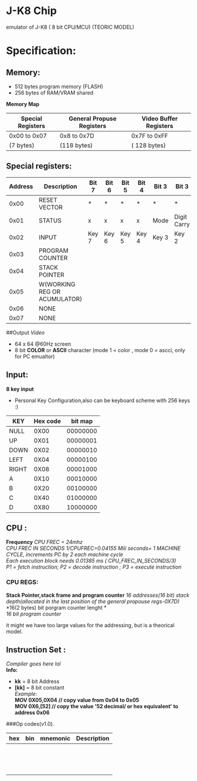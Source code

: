 # J-K8 Chip
emulator of J-K8 ( 8 bit CPU/MCU) (TEORIC MODEL)
# Specification:
## Memory:
* 512 bytes program memory (FLASH)
* 256 bytes  of RAM/VRAM shared 

**Memory Map**

 Special Registers  | General Propuse Registers| Video Buffer Registers
-------|---------|---------
0x00 to 0x07|    0x8 to 0x7D   | 0x7F to 0xFF
 (7 bytes)  |    (118 bytes)   | ( 128 bytes)
 
## Special registers:
Address| Description |Bit 7|Bit 6|Bit 5|Bit 4|Bit 3|Bit 3|Bit 2|Bit 0
-------|-------|-------|-------|-------|-------|-------|-------|-------|-------|
0x00   | RESET VECTOR|*|*|*|*|*|*|*|*
0x01   | STATUS |x|x|x|x|Mode|Digit Carry|Carry|Zero
0x02   | INPUT  |Key 7|Key 6|Key 5|Key 4|Key 3|Key 2|Key 1|key 0
0x03   | PROGRAM COUNTER | | | | | | | |  
0x04   | STACK POINTER | | | | | | | |  
0x05   | W(WORKING REG OR ACUMULATOR) | | | | | | | |  
0x06   | NONE | | | | | | | |  
0x07   | NONE | | | | | | | |  
##Output
*Video*
* 64 x 64 @60Hz screen
* 8 bit **COLOR** or **ASCII** character (mode 1 = color , mode 0 = ascci, only for PC emualtor)


## Input:
**8 key input**
* Personal Key Configuration,also can be keyboard scheme with 256 keys :)

 KEY   | Hex code|   bit map
-------|---------|---------
 NULL  |   0X00  |   00000000
 UP    |   0X01  |   00000001
 DOWN  |   0X02  |   00000010
 LEFT  |   0X04  |   00000100
 RIGHT |   0X08  |   00001000
 A     |   0X10  |   00010000
 B     |   0X20  |   00100000
 C     |   0X40  |   01000000
 D     |   0X80  |   10000000



## CPU :
**Frequency**
*CPU FREC = 24mhz* </br>
*CPU FREC IN SECONDS 1/CPUFREC=0.04155 Mili seconds= 1 MACHINE CYCLE, increments PC by 2 each machine cycle* </br>
*Each execution block needs 0.01385 ms ( CPU_FREC_IN_SECONDS/3)* </br>
*P1 = fetch instruction; P2 = decode instruction ; P3 = execute instruction </br>*
### CPU REGS:
**Stack Pointer,stack frame and program counter**
*16 addresses(16 bit) stack depth(allocated in the last position of the general propouse regs-0X7D)*</br>
*16(2 bytes) bit porgram counter lenght *</br>
*16 bit program counter*</br>

it might we have too large values for the addressing, but is a theorical model.

## Instruction Set :
*Compiler goes here lol*</br>
**Info:**
* **kk**   =  8 bit Address 
* **[kk]**  = 8 bit constant  
*Example:* </br>
**MOV 0X05,0X04 // copy value from 0x04 to 0x05** </br>
**MOV 0X6,[52]  // copy the value '52 decimal/ or hex equivalent' to address 0x06** </br>


###Op codes(v1.0).

 hex     | bin     | mnemonic    |Description
---------|---------|---------|---------|
 ||| 
 ||| 
 ||| 
 ||| 
 ||| 
 ||| 
 ||| 
 ||| 
 ||| 
 |||
 |||
 ||| 
 ||| 
 ||| 

